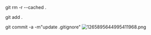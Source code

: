 
 git rm -r --cached .

 git add .

 git commit -a -m"update .gitignore"
![1265895644995411968.png](http://ww1.sinaimg.cn/large/780126adgy1gjxv2v0ieyj20hg0qfwhn.jpg)
